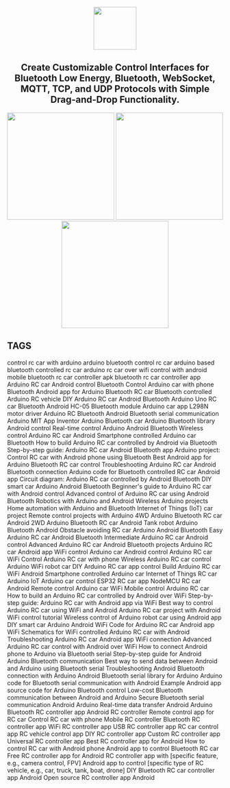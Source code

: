 <div align="center">

[<img src="https://github.com/user-attachments/assets/6950fe62-23d2-4f10-a566-39e8119173e9" height="100">](https://github.com/umer0586/DroidPad)


## Create Customizable Control Interfaces for Bluetooth Low Energy, Bluetooth, WebSocket, MQTT, TCP, and UDP Protocols with Simple Drag-and-Drop Functionality. 

<img src="https://github.com/umer0586/DroidPad/blob/main/fastlane/metadata/android/en-US/images/phoneScreenshots/1.png" width="250" heigth="250"> <img src="https://github.com/umer0586/DroidPad/blob/main/fastlane/metadata/android/en-US/images/phoneScreenshots/3.png" width="250" heigth="250"> <img src="https://github.com/umer0586/DroidPad/blob/main/fastlane/metadata/android/en-US/images/phoneScreenshots/2.png" width="250" heigth="250">
  
</div>

## TAGS
control rc car with arduino
arduino bluetooth control rc car
arduino based bluetooth controlled rc car
arduino rc car over wifi control with android mobile
bluetooth rc car controller apk
bluetooth rc car controller app
Arduino RC car Android control Bluetooth
Control Arduino car with phone Bluetooth
Android app for Arduino Bluetooth RC car
Bluetooth controlled Arduino RC vehicle
DIY Arduino RC car Android Bluetooth
Arduino Uno RC car Bluetooth Android
HC-05 Bluetooth module Arduino car app
L298N motor driver Arduino RC Bluetooth
Android Bluetooth serial communication Arduino
MIT App Inventor Arduino Bluetooth car
Arduino Bluetooth library Android control
Real-time control Arduino Android Bluetooth
Wireless control Arduino RC car Android
Smartphone controlled Arduino car Bluetooth
How to build Arduino RC car controlled by Android via Bluetooth
Step-by-step guide: Arduino RC car Android Bluetooth app
Arduino project: Control RC car with Android phone using Bluetooth
Best Android app for Arduino Bluetooth RC car control
Troubleshooting Arduino RC car Android Bluetooth connection
Arduino code for Bluetooth controlled RC car Android app
Circuit diagram: Arduino RC car controlled by Android Bluetooth
DIY smart car Arduino Android Bluetooth
Beginner's guide to Arduino RC car with Android control
Advanced control of Arduino RC car using Android Bluetooth
Robotics with Arduino and Android
Wireless Arduino projects
Home automation with Arduino and Bluetooth
Internet of Things (IoT) car project
Remote control projects with Arduino
4WD Arduino Bluetooth RC car Android
2WD Arduino Bluetooth RC car Android
Tank robot Arduino Bluetooth Android
Obstacle avoiding RC car Arduino Android Bluetooth
Easy Arduino RC car Android Bluetooth
Intermediate Arduino RC car Android control
Advanced Arduino RC car Android Bluetooth projects
Arduino RC car Android app
WiFi control Arduino car
Android control Arduino RC car WiFi
Control Arduino RC car with phone
Wireless Arduino RC car control
Arduino WiFi robot car
DIY Arduino RC car app control
Build Arduino RC car WiFi Android
Smartphone controlled Arduino car
Internet of Things RC car Arduino
IoT Arduino car control
ESP32 RC car app
NodeMCU RC car Android
Remote control Arduino car WiFi
Mobile control Arduino RC car
How to build an Arduino RC car controlled by Android over WiFi
Step-by-step guide: Arduino RC car with Android app via WiFi
Best way to control Arduino RC car using WiFi and Android
Arduino RC car project with Android WiFi control tutorial
Wireless control of Arduino robot car using Android app
DIY smart car Arduino Android WiFi
Code for Arduino RC car Android app WiFi
Schematics for WiFi controlled Arduino RC car with Android
Troubleshooting Arduino RC car Android app WiFi connection
Advanced Arduino RC car control with Android over WiFi
How to connect Android phone to Arduino via Bluetooth serial
Step-by-step guide for Android Arduino Bluetooth communication
Best way to send data between Android and Arduino using Bluetooth serial
Troubleshooting Android Bluetooth connection with Arduino
Android Bluetooth serial library for Arduino
Arduino code for Bluetooth serial communication with Android
Example Android app source code for Arduino Bluetooth control
Low-cost Bluetooth communication between Android and Arduino
Secure Bluetooth serial communication Android Arduino
Real-time data transfer Android Arduino Bluetooth
RC controller app
Android RC controller
Remote control app for RC car
Control RC car with phone
Mobile RC controller
Bluetooth RC controller app
WiFi RC controller app
USB RC controller app
RC car control app
RC vehicle control app
DIY RC controller app
Custom RC controller app
Universal RC controller app
Best RC controller app for Android
How to control RC car with Android phone
Android app to control Bluetooth RC car
Free RC controller app for Android
RC controller app with [specific feature, e.g., camera control, FPV]
Android app to control [specific type of RC vehicle, e.g., car, truck, tank, boat, drone]
DIY Bluetooth RC car controller app Android
Open source RC controller app Android
